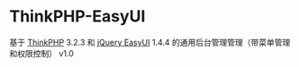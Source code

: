 # ThinkPHP-EasyUI

基于 [ThinkPHP](http://doc.thinkphp.cn/) 3.2.3 和 [jQuery EasyUI](http://jeasyui.com/documentation/) 1.4.4 的通用后台管理管理（带菜单管理和权限控制） v1.0
